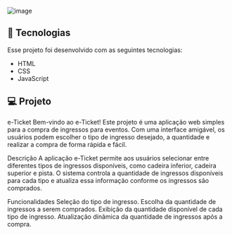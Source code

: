 
![image](https://github.com/IzabeleMilano/Ingresso/assets/171983275/f1141a62-2f1d-45c0-a8cb-99c07c90a1bb)


## 🚀 Tecnologias

Esse projeto foi desenvolvido com as seguintes tecnologias:

- HTML
- CSS
- JavaScript


## 💻 Projeto

e-Ticket
Bem-vindo ao e-Ticket! Este projeto é uma aplicação web simples para a compra de ingressos para eventos. Com uma interface amigável, os usuários podem escolher o tipo de ingresso desejado, a quantidade e realizar a compra de forma rápida e fácil.

Descrição
A aplicação e-Ticket permite aos usuários selecionar entre diferentes tipos de ingressos disponíveis, como cadeira inferior, cadeira superior e pista. O sistema controla a quantidade de ingressos disponíveis para cada tipo e atualiza essa informação conforme os ingressos são comprados.

Funcionalidades
Seleção do tipo de ingresso.
Escolha da quantidade de ingressos a serem comprados.
Exibição da quantidade disponível de cada tipo de ingresso.
Atualização dinâmica da quantidade de ingressos após a compra.
